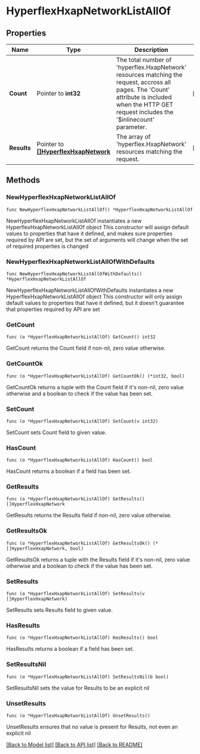# HyperflexHxapNetworkListAllOf

## Properties

Name | Type | Description | Notes
------------ | ------------- | ------------- | -------------
**Count** | Pointer to **int32** | The total number of &#39;hyperflex.HxapNetwork&#39; resources matching the request, accross all pages. The &#39;Count&#39; attribute is included when the HTTP GET request includes the &#39;$inlinecount&#39; parameter. | [optional] 
**Results** | Pointer to [**[]HyperflexHxapNetwork**](HyperflexHxapNetwork.md) | The array of &#39;hyperflex.HxapNetwork&#39; resources matching the request. | [optional] 

## Methods

### NewHyperflexHxapNetworkListAllOf

`func NewHyperflexHxapNetworkListAllOf() *HyperflexHxapNetworkListAllOf`

NewHyperflexHxapNetworkListAllOf instantiates a new HyperflexHxapNetworkListAllOf object
This constructor will assign default values to properties that have it defined,
and makes sure properties required by API are set, but the set of arguments
will change when the set of required properties is changed

### NewHyperflexHxapNetworkListAllOfWithDefaults

`func NewHyperflexHxapNetworkListAllOfWithDefaults() *HyperflexHxapNetworkListAllOf`

NewHyperflexHxapNetworkListAllOfWithDefaults instantiates a new HyperflexHxapNetworkListAllOf object
This constructor will only assign default values to properties that have it defined,
but it doesn't guarantee that properties required by API are set

### GetCount

`func (o *HyperflexHxapNetworkListAllOf) GetCount() int32`

GetCount returns the Count field if non-nil, zero value otherwise.

### GetCountOk

`func (o *HyperflexHxapNetworkListAllOf) GetCountOk() (*int32, bool)`

GetCountOk returns a tuple with the Count field if it's non-nil, zero value otherwise
and a boolean to check if the value has been set.

### SetCount

`func (o *HyperflexHxapNetworkListAllOf) SetCount(v int32)`

SetCount sets Count field to given value.

### HasCount

`func (o *HyperflexHxapNetworkListAllOf) HasCount() bool`

HasCount returns a boolean if a field has been set.

### GetResults

`func (o *HyperflexHxapNetworkListAllOf) GetResults() []HyperflexHxapNetwork`

GetResults returns the Results field if non-nil, zero value otherwise.

### GetResultsOk

`func (o *HyperflexHxapNetworkListAllOf) GetResultsOk() (*[]HyperflexHxapNetwork, bool)`

GetResultsOk returns a tuple with the Results field if it's non-nil, zero value otherwise
and a boolean to check if the value has been set.

### SetResults

`func (o *HyperflexHxapNetworkListAllOf) SetResults(v []HyperflexHxapNetwork)`

SetResults sets Results field to given value.

### HasResults

`func (o *HyperflexHxapNetworkListAllOf) HasResults() bool`

HasResults returns a boolean if a field has been set.

### SetResultsNil

`func (o *HyperflexHxapNetworkListAllOf) SetResultsNil(b bool)`

 SetResultsNil sets the value for Results to be an explicit nil

### UnsetResults
`func (o *HyperflexHxapNetworkListAllOf) UnsetResults()`

UnsetResults ensures that no value is present for Results, not even an explicit nil

[[Back to Model list]](../README.md#documentation-for-models) [[Back to API list]](../README.md#documentation-for-api-endpoints) [[Back to README]](../README.md)


